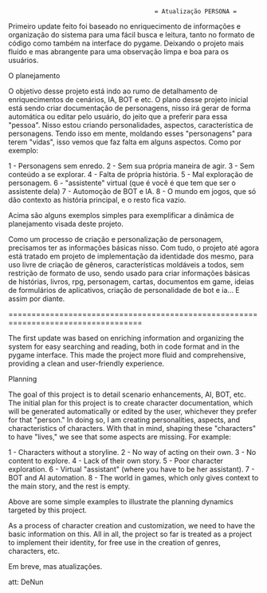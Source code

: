                                              = Atualização PERSONA =

  Primeiro update feito foi baseado no enriquecimento de informações e organização do sistema para uma fácil busca e leitura, 
tanto no formato de código como também na interface do pygame. Deixando o projeto mais fluído e mas abrangente para uma
observação limpa e boa para os usuários.

O planejamento

  O objetivo desse projeto está indo ao rumo de detalhamento de enriquecimentos de cenários, IA, BOT e etc. O plano desse projeto
inicial está sendo criar documentação de personagens, nisso irá gerar de forma automática ou editar pelo usuário, do jeito que a
preferir para essa "pessoa". Nisso estou criando personalidades, aspectos, característica de personagens. Tendo isso em mente,
moldando esses "personagens" para terem "vidas", isso vemos que faz falta em alguns aspectos. Como por exemplo:

1 - Personagens sem enredo.
2 - Sem sua própria maneira de agir.
3 - Sem conteúdo a se explorar.
4 - Falta de própria história.
5 - Mal exploração de personagem.
6 - "assistente" virtual (que é você é que tem que ser o assistente dela)
7 - Automoção de BOT e IA.
8 - O mundo em jogos, que só dão contexto as história principal, e o resto fica vazio.

Acima são alguns exemplos simples para exemplificar a dinâmica de planejamento visada deste projeto.

  Como um processo de criação e personalização de personagem, precisamos ter as informações básicas nisso. Com tudo, o projeto até
agora está tratado em projeto de implementação da identidade dos mesmo, para uso livre de criação de gêneros, características
moldáveis a todos, sem restrição de formato de uso, sendo usado para criar informações básicas de histórias, livros, rpg, personagem,
cartas, documentos em game, ideias de formulários de aplicativos, criação de personalidade de bot e ia... E assim por diante.

===================================================================================

The first update was based on enriching information and organizing the system for easy searching and reading, both in code format and in the pygame interface. This made the project more fluid and comprehensive, providing a clean and user-friendly experience.

Planning

The goal of this project is to detail scenario enhancements, AI, BOT, etc. The initial plan for this project is to create character documentation, which will be generated automatically or edited by the user, whichever they prefer for that "person." In doing so, I am creating personalities, aspects, and characteristics of characters. With that in mind, shaping these "characters" to have "lives," we see that some aspects are missing. For example:

1 - Characters without a storyline. 2 - No way of acting on their own. 3 - No content to explore. 4 - Lack of their own story. 5 - Poor character exploration. 6 - Virtual "assistant" (where you have to be her assistant). 7 - BOT and AI automation. 8 - The world in games, which only gives context to the main story, and the rest is empty.

Above are some simple examples to illustrate the planning dynamics targeted by this project.

As a process of character creation and customization, we need to have the basic information on this. All in all, the project so far is treated as a project to implement their identity, for free use in the creation of genres, characters, etc.

Em breve, mas atualizações.

att: DeNun
